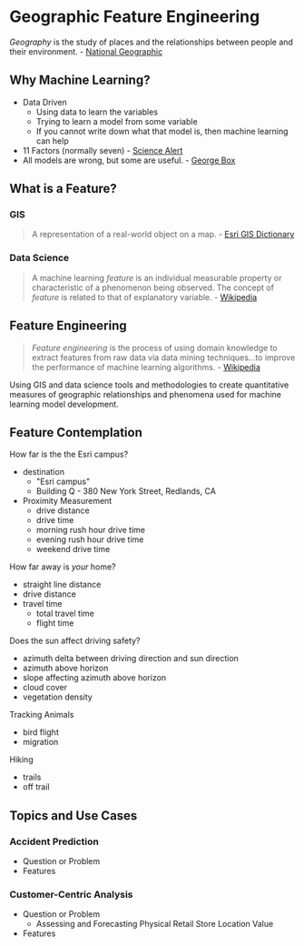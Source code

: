 # Geographic Feature Engineering

_Geography_ is the study of places and the relationships between people and their environment. - [National Geographic](https://www.nationalgeographic.org/education/what-is-geography)

## Why Machine Learning?

* Data Driven 
	* Using data to learn the variables
	* Trying to learn a model from some variable
	* If you cannot write down what that model is, then machine learning can help
* 11 Factors (normally seven) - [Science Alert](https://www.sciencealert.com/science-discovers-human-brain-works-up-to-11-dimensions)
* All models are wrong, but some are useful. - [George Box](https://en.wikipedia.org/wiki/All_models_are_wrong)

## What is a Feature?

### GIS

> A representation of a real-world object on a map. - [Esri GIS Dictionary](https://support.esri.com/en/other-resources/gis-dictionary/term/dcc335be-78ae-4bd2-b254-b44c37343f75)

### Data Science

> A machine learning _feature_ is an individual measurable property or characteristic of a phenomenon being observed. The concept of _feature_ is related to that of explanatory variable. - [Wikipedia](https://en.wikipedia.org/wiki/Feature_(machine_learning))

## Feature Engineering

> _Feature engineering_ is the process of using domain knowledge to extract features from raw data via data mining techniques...to improve the performance of machine learning algorithms. - [Wikipedia](https://en.wikipedia.org/wiki/Feature_engineering)

Using GIS and data science tools and methodologies to create quantitative measures of geographic relationships and phenomena used for machine learning model development.

## Feature Contemplation

How far is the the Esri campus?

- destination
	- "Esri campus"
	- Building Q - 380 New York Street, Redlands, CA
- Proximity Measurement
	- drive distance
	- drive time
	- morning rush hour drive time
	- evening rush hour drive time
	- weekend drive time

How far away is _your_ home?

- straight line distance
- drive distance
- travel time
	- total travel time
	- flight time

Does the sun affect driving safety?

- azimuth delta between driving direction and sun direction
- azimuth above horizon
- slope affecting azimuth above horizon
- cloud cover
- vegetation density

Tracking Animals

- bird flight
- migration

Hiking

- trails
- off trail

## Topics and Use Cases

### Accident Prediction
 
- Question or Problem
- Features

### Customer-Centric Analysis

- Question or Problem
	- Assessing and Forecasting Physical Retail Store Location Value
- Features
